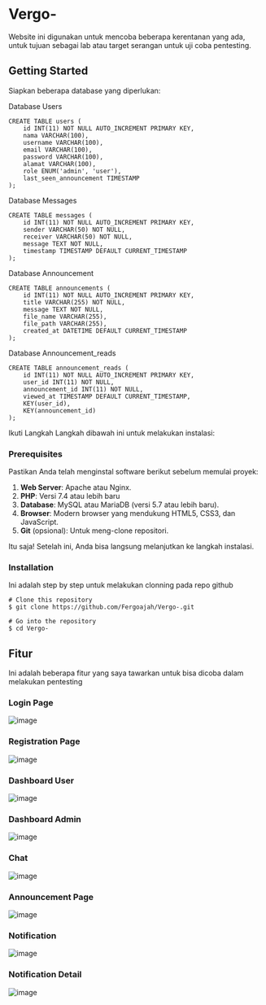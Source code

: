 # Vergo-

Website ini digunakan untuk mencoba beberapa kerentanan yang ada, untuk tujuan sebagai lab atau target serangan untuk uji coba pentesting.
## Getting Started
Siapkan beberapa database yang diperlukan:

Database Users
```
CREATE TABLE users (
    id INT(11) NOT NULL AUTO_INCREMENT PRIMARY KEY,
    nama VARCHAR(100),
    username VARCHAR(100),
    email VARCHAR(100),
    password VARCHAR(100),
    alamat VARCHAR(100),
    role ENUM('admin', 'user'),
    last_seen_announcement TIMESTAMP
);
```

Database Messages
```
CREATE TABLE messages (
    id INT(11) NOT NULL AUTO_INCREMENT PRIMARY KEY,
    sender VARCHAR(50) NOT NULL,
    receiver VARCHAR(50) NOT NULL,
    message TEXT NOT NULL,
    timestamp TIMESTAMP DEFAULT CURRENT_TIMESTAMP
);
```

Database Announcement
```
CREATE TABLE announcements (
    id INT(11) NOT NULL AUTO_INCREMENT PRIMARY KEY,
    title VARCHAR(255) NOT NULL,
    message TEXT NOT NULL,
    file_name VARCHAR(255),
    file_path VARCHAR(255),
    created_at DATETIME DEFAULT CURRENT_TIMESTAMP
);
```

Database Announcement_reads
```
CREATE TABLE announcement_reads (
    id INT(11) NOT NULL AUTO_INCREMENT PRIMARY KEY,
    user_id INT(11) NOT NULL,
    announcement_id INT(11) NOT NULL,
    viewed_at TIMESTAMP DEFAULT CURRENT_TIMESTAMP,
    KEY(user_id),
    KEY(announcement_id)
);
```


Ikuti Langkah Langkah dibawah ini untuk melakukan instalasi:

### Prerequisites

Pastikan Anda telah menginstal software berikut sebelum memulai proyek:

1. **Web Server**: Apache atau Nginx.  
2. **PHP**: Versi 7.4 atau lebih baru
3. **Database**: MySQL atau MariaDB (versi 5.7 atau lebih baru).  
4. **Browser**: Modern browser yang mendukung HTML5, CSS3, dan JavaScript.  
5. **Git** (opsional): Untuk meng-clone repositori.  

Itu saja! Setelah ini, Anda bisa langsung melanjutkan ke langkah instalasi.


### Installation

Ini adalah step by step untuk melakukan clonning pada repo github

```
# Clone this repository
$ git clone https://github.com/Fergoajah/Vergo-.git

# Go into the repository
$ cd Vergo-
```

## Fitur
Ini adalah beberapa fitur yang saya tawarkan untuk bisa dicoba dalam melakukan pentesting

### Login Page
![image](https://github.com/user-attachments/assets/4355d948-f14c-4bee-90b2-9e5ebeeebe6c)

### Registration Page
![image](https://github.com/user-attachments/assets/aff5b33b-de1a-4a8b-9c49-41f60afc78ec)

### Dashboard User
![image](https://github.com/user-attachments/assets/c5221143-3c46-477d-aa47-9f7f2b9dd541)

### Dashboard Admin
![image](https://github.com/user-attachments/assets/74a68332-fae8-45ec-9290-aec8951c0033)

### Chat
![image](https://github.com/user-attachments/assets/20ce720f-8c38-42e8-b324-0d748db7426f)

### Announcement Page
![image](https://github.com/user-attachments/assets/0f7cf819-49e9-4952-b671-253096854319)

### Notification
![image](https://github.com/user-attachments/assets/acfb6400-b6f6-4d8c-8fa8-252a81e073f4)

### Notification Detail
![image](https://github.com/user-attachments/assets/5280f92b-a9e1-48da-acb3-ea4b852c8b50)




